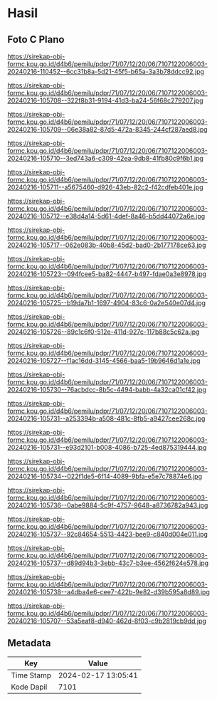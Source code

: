 # Hasil

## Foto C Plano

https://sirekap-obj-formc.kpu.go.id/d4b6/pemilu/pdpr/71/07/12/20/06/7107122006003-20240216-110452--6cc31b8a-5d21-45f5-b65a-3a3b78ddcc92.jpg

https://sirekap-obj-formc.kpu.go.id/d4b6/pemilu/pdpr/71/07/12/20/06/7107122006003-20240216-105708--322f8b31-9194-41d3-ba24-56f68c279207.jpg

https://sirekap-obj-formc.kpu.go.id/d4b6/pemilu/pdpr/71/07/12/20/06/7107122006003-20240216-105709--06e38a82-87d5-472a-8345-244cf287aed8.jpg

https://sirekap-obj-formc.kpu.go.id/d4b6/pemilu/pdpr/71/07/12/20/06/7107122006003-20240216-105710--3ed743a6-c309-42ea-9db8-41fb80c9f6b1.jpg

https://sirekap-obj-formc.kpu.go.id/d4b6/pemilu/pdpr/71/07/12/20/06/7107122006003-20240216-105711--a5675460-d926-43eb-82c2-f42cdfeb401e.jpg

https://sirekap-obj-formc.kpu.go.id/d4b6/pemilu/pdpr/71/07/12/20/06/7107122006003-20240216-105712--e38d4a14-5d61-4def-8a46-b5dd44072a6e.jpg

https://sirekap-obj-formc.kpu.go.id/d4b6/pemilu/pdpr/71/07/12/20/06/7107122006003-20240216-105717--062e083b-40b8-45d2-bad0-2b177178ce63.jpg

https://sirekap-obj-formc.kpu.go.id/d4b6/pemilu/pdpr/71/07/12/20/06/7107122006003-20240216-105723--094fcee5-ba82-4447-b497-fdae0a3e8978.jpg

https://sirekap-obj-formc.kpu.go.id/d4b6/pemilu/pdpr/71/07/12/20/06/7107122006003-20240216-105725--b19da7b1-1697-4904-83c6-0a2e540e07d4.jpg

https://sirekap-obj-formc.kpu.go.id/d4b6/pemilu/pdpr/71/07/12/20/06/7107122006003-20240216-105726--89c1c6f0-512e-411d-927c-117b88c5c62a.jpg

https://sirekap-obj-formc.kpu.go.id/d4b6/pemilu/pdpr/71/07/12/20/06/7107122006003-20240216-105727--f1ac16dd-3145-4566-baa5-19b9646d1a1e.jpg

https://sirekap-obj-formc.kpu.go.id/d4b6/pemilu/pdpr/71/07/12/20/06/7107122006003-20240216-105730--76acbdcc-8b5c-4494-babb-4a32ca01cf42.jpg

https://sirekap-obj-formc.kpu.go.id/d4b6/pemilu/pdpr/71/07/12/20/06/7107122006003-20240216-105731--a253394b-a508-481c-8fb5-a9427cee268c.jpg

https://sirekap-obj-formc.kpu.go.id/d4b6/pemilu/pdpr/71/07/12/20/06/7107122006003-20240216-105731--e93d2101-b008-4086-b725-4ed875319444.jpg

https://sirekap-obj-formc.kpu.go.id/d4b6/pemilu/pdpr/71/07/12/20/06/7107122006003-20240216-105734--022f1de5-6f14-4089-9bfa-e5e7c78874e6.jpg

https://sirekap-obj-formc.kpu.go.id/d4b6/pemilu/pdpr/71/07/12/20/06/7107122006003-20240216-105736--0abe9884-5c9f-4757-9648-a8736782a943.jpg

https://sirekap-obj-formc.kpu.go.id/d4b6/pemilu/pdpr/71/07/12/20/06/7107122006003-20240216-105737--92c84654-5513-4423-bee9-c840d004e011.jpg

https://sirekap-obj-formc.kpu.go.id/d4b6/pemilu/pdpr/71/07/12/20/06/7107122006003-20240216-105737--d89d94b3-3ebb-43c7-b3ee-4562f624e578.jpg

https://sirekap-obj-formc.kpu.go.id/d4b6/pemilu/pdpr/71/07/12/20/06/7107122006003-20240216-105738--a4dba4e6-cee7-422b-9e82-d39b595a8d89.jpg

https://sirekap-obj-formc.kpu.go.id/d4b6/pemilu/pdpr/71/07/12/20/06/7107122006003-20240216-105707--53a5eaf8-d940-462d-8f03-c9b2819cb9dd.jpg


## Metadata

| Key        | Value               |
| ---------- | ------------------- |
| Time Stamp | 2024-02-17 13:05:41 |
| Kode Dapil | 7101                |



